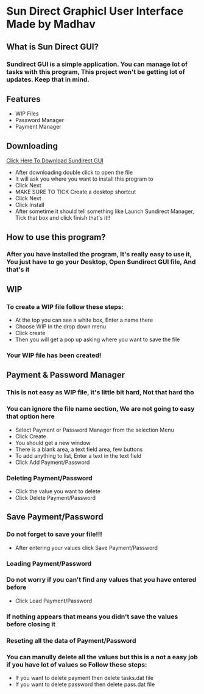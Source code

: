 # Sun Direct Graphicl User Interface Made by Madhav

## What is Sun Direct GUI?

### Sundirect GUI is a simple application. You can manage lot of tasks with this program, This project won't be getting lot of updates. Keep that in mind.

## Features

* WIP Files
* Password Manager
* Payment Manager

## Downloading 

[Click Here To Download Sundirect GUI](https://github.com/MXTPLUGINS/Sundirect-GUI-NXIOEFMYSSWJ/raw/main/Sundirect%20Installer%200.0.1.exe)

* After downloading double click to open the file
* It will ask  you where you want to install this program to
* Click Next
* MAKE SURE TO TICK Create a desktop shortcut
* Click Next
* Click Install
* After sometime it should tell something like Launch Sundirect Manager, Tick that box and click finish that's it!!

## How to use this program?

### After you have installed the program, It's really easy to use it, You just have to go your Desktop, Open Sundirect GUI file, And that's it 

## WIP

### To create a WIP file follow these steps:

* At the top you can see a white box, Enter a name there
* Choose WIP In the drop down menu 
* Click create
* Then you will get a pop up asking where you want to save the file

### Your WIP file has been created!

## Payment & Password Manager

### This is not easy as WIP file, it's little bit hard, Not that hard tho

### You can ignore the file name section, We are not going to easy that option here

* Select Payment or Password Manager from the selection Menu
* Click Create
* You should get a new window 
* There is a blank area, a text field area, few buttons
* To add anything to list, Enter a text in the text field
* Click Add Payment/Password

### Deleting Payment/Password

* Click the value you want to delete
* Click Delete Payment/Password

## Save Payment/Password

### Do not forget to save your file!!!

* After entering your values click Save Payment/Password

### Loading Payment/Password

### Do not worry if you can't find any values that you have entered before

* Click Load Payment/Password

### If nothing appears that means you didn't save the values before closing it

### Reseting all the data of Payment/Password

### You can manully delete all the values but this is a not a easy job if you have lot of values so Follow these steps:

* If you want to delete payment then delete tasks.dat file
* If you want to delete password then delete pass.dat file